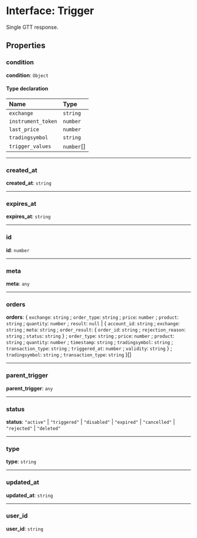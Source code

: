 # Interface: Trigger

Single GTT response.

## Properties

### condition

 **condition**: `Object`

#### Type declaration

| Name | Type |
| :------ | :------ |
| `exchange` | `string` |
| `instrument_token` | `number` |
| `last_price` | `number` |
| `tradingsymbol` | `string` |
| `trigger_values` | `number`[] |

___

### created\_at

 **created\_at**: `string`

___

### expires\_at

 **expires\_at**: `string`

___

### id

 **id**: `number`

___

### meta

 **meta**: `any`

___

### orders

 **orders**: { `exchange`: `string` ; `order_type`: `string` ; `price`: `number` ; `product`: `string` ; `quantity`: `number` ; `result`: ``null`` \| { `account_id`: `string` ; `exchange`: `string` ; `meta`: `string` ; `order_result`: { `order_id`: `string` ; `rejection_reason`: `string` ; `status`: `string`  } ; `order_type`: `string` ; `price`: `number` ; `product`: `string` ; `quantity`: `number` ; `timestamp`: `string` ; `tradingsymbol`: `string` ; `transaction_type`: `string` ; `triggered_at`: `number` ; `validity`: `string`  } ; `tradingsymbol`: `string` ; `transaction_type`: `string`  }[]

___

### parent\_trigger

 **parent\_trigger**: `any`

___

### status

 **status**: ``"active"`` \| ``"triggered"`` \| ``"disabled"`` \| ``"expired"`` \| ``"cancelled"`` \| ``"rejected"`` \| ``"deleted"``

___

### type

 **type**: `string`

___

### updated\_at

 **updated\_at**: `string`

___

### user\_id

 **user\_id**: `string`
